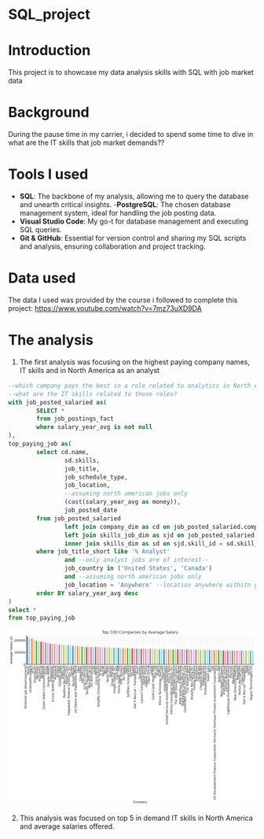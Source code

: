 # SQL_project
# Introduction
This project is to showcase my data analysis skills with SQL with job market data 
# Background
During the pause time in my carrier, i decided to spend some time to dive in what are the IT skills that job market demands?? 
# Tools I used
- **SQL**: The backbone of my analysis, allowing me to query the database and unearth critical insights.
-**PostgreSQL**: The chosen database management system, ideal for handling the job posting data.
- **Visual Studio Code**: My go-t for database management and executing SQL queries.
- **Git & GitHub**: Essential for version
control and
sharing
my SQL scripts and analysis, ensuring
collaboration and project tracking.
# Data used
The data I used was provided by the course i followed to complete this project: https://www.youtube.com/watch?v=7mz73uXD9DA 
# The analysis 
1. The first analysis was focusing on the highest paying company names, IT skills and in North America as an analyst

``` sql
--which company pays the best in a role related to analytics in North America??
--what are the IT skills related to those roles? 
with job_posted_salaried as(
        SELECT *
        from job_postings_fact
        where salary_year_avg is not null
),
top_paying_job as(
        select cd.name,
                sd.skills,
                job_title,
                job_schedule_type,
                job_location,
                --assuming north american jobs only
                (cast(salary_year_avg as money)),
                job_posted_date
        from job_posted_salaried
                left join company_dim as cd on job_posted_salaried.company_id = cd.company_id
                left join skills_job_dim as sjd on job_posted_salaried.job_id = sjd.job_id
                inner join skills_dim as sd on sjd.skill_id = sd.skill_id
        where job_title_short like '% Analyst'
                and --only analyst jobs are of interest--
                job_country in ('United States', 'Canada')
                and --assuming north american jobs only
                job_location = 'Anywhere' --location anywhere withitn globe thus including N.A
        order BY salary_year_avg desc
)
select *
from top_paying_job
``` 
![alt text](image.png)


2. This analysis was focused on top 5 in demand IT skills in North America and average salaries offered. 